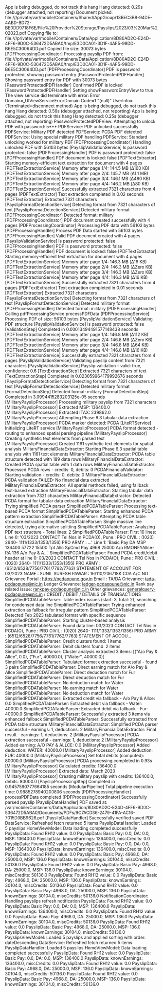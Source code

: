 App is being debugged, do not track this hang
Hang detected: 0.29s (debugger attached, not reporting)
Document picked: file:///private/var/mobile/Containers/Shared/AppGroup/13BEC3B8-94DE-4ABD-BD72-BE0DD9718F6E/File%20Provider%20Storage/Payslips/2023/03%20Mar%202023.pdf
Copying file to: file:///private/var/mobile/Containers/Data/Application/8D80AD2C-E24D-4FF6-9D0C-536472D5ABA0/tmp/E3D0CA01-3D1F-4AF5-99DD-B6E5C30064DD.pdf
Copied file size: 30073 bytes
[PDFProcessingCoordinator] Processing payslip PDF from: file:///private/var/mobile/Containers/Data/Application/8D80AD2C-E24D-4FF6-9D0C-536472D5ABA0/tmp/E3D0CA01-3D1F-4AF5-99DD-B6E5C30064DD.pdf
[PDFProcessingCoordinator] PDF is password protected, showing password entry
[PasswordProtectedPDFHandler] Showing password entry for PDF with 30073 bytes
[PasswordProtectedPDFHandler] Confirmed PDF is locked
[PasswordProtectedPDFHandler] Setting showPasswordEntryView to true
The view service did terminate with error: Error Domain=_UIViewServiceErrorDomain Code=1 "(null)" UserInfo={Terminated=disconnect method}
App is being debugged, do not track this hang
Hang detected: 0.56s (debugger attached, not reporting)
App is being debugged, do not track this hang
Hang detected: 0.25s (debugger attached, not reporting)
PasswordProtectedPDFView: Attempting to unlock PDF with password: 5***
PDFService: PDF unlocked successfully
PDFService: Military PDF detected
PDFService: PCDA PDF detected
PDFService: Using special military PDF handling
PDFService: Standard unlocking worked for military PDF
[PDFProcessingCoordinator] Handling unlocked PDF with 56103 bytes
[PayslipValidationService] Is password protected: false
[PDFProcessingHandler] PDF is password protected: false
[PDFProcessingHandler] PDF document is locked: false
[PDFTextExtractor] Starting memory-efficient text extraction for document with 4 pages
[PDFTextExtractionService] Memory after page 1/4: 144.5 MB (Δ160 KB)
[PDFTextExtractionService] Memory after page 2/4: 145.7 MB (Δ1.1 MB)
[PDFTextExtractionService] Memory after page 3/4: 146.1 MB (Δ480 KB)
[PDFTextExtractionService] Memory after page 4/4: 146.2 MB (Δ80 KB)
[PDFTextExtractionService] Successfully extracted 7321 characters from 4 pages
[PDFTextExtractor] Text extraction completed in 0.02 seconds
[PDFTextExtractor] Extracted 7321 characters
[PayslipFormatDetectionService] Detecting format from 7321 characters of text
[PayslipFormatDetectionService] Detected military format
[PDFProcessingCoordinator] Detected format: military
[PDFProcessingCoordinator] PDF document created successfully with 4 pages
[PDFProcessingCoordinator] Processing PDF data with 56103 bytes
[PDFProcessingHandler] Process PDF Data started with 56103 bytes
[PDFProcessingHandler] Valid PDF document created with 4 pages
[PayslipValidationService] Is password protected: false
[PDFProcessingHandler] PDF is password protected: false
[PDFProcessingHandler] PDF document is locked: false
[PDFTextExtractor] Starting memory-efficient text extraction for document with 4 pages
[PDFTextExtractionService] Memory after page 1/4: 146.3 MB (Δ16 KB)
[PDFTextExtractionService] Memory after page 2/4: 146.3 MB (ΔZero KB)
[PDFTextExtractionService] Memory after page 3/4: 146.3 MB (ΔZero KB)
[PDFTextExtractionService] Memory after page 4/4: 146.3 MB (Δ16 KB)
[PDFTextExtractionService] Successfully extracted 7321 characters from 4 pages
[PDFTextExtractor] Text extraction completed in 0.01 seconds
[PDFTextExtractor] Extracted 7321 characters
[PayslipFormatDetectionService] Detecting format from 7321 characters of text
[PayslipFormatDetectionService] Detected military format
[PDFProcessingHandler] Detected format: military
[PDFProcessingHandler] Calling pdfProcessingService.processPDFData
[PDFProcessingService] Processing PDF of size: 56103 bytes
[PayslipValidationService] Validating PDF structure
[PayslipValidationService] Is password protected: false
[ValidationStep] Completed in 0.00013494491577148438 seconds
[PDFTextExtractionService] Memory after page 1/4: 146.8 MB (Δ112 KB)
[PDFTextExtractionService] Memory after page 2/4: 146.8 MB (ΔZero KB)
[PDFTextExtractionService] Memory after page 3/4: 146.8 MB (Δ64 KB)
[PDFTextExtractionService] Memory after page 4/4: 146.8 MB (Δ16 KB)
[PDFTextExtractionService] Successfully extracted 7321 characters from 4 pages
[PayslipValidationService] Validating payslip content from 7321 characters
[PayslipValidationService] Payslip validation - valid: true, confidence: 0.6
[TextExtractionStep] Extracted 7321 characters of text
[TextExtractionStep] Completed in 0.023059964179992676 seconds
[PayslipFormatDetectionService] Detecting format from 7321 characters of text
[PayslipFormatDetectionService] Detected military format
[FormatDetectionStep] Detected format: military
[FormatDetectionStep] Completed in 3.0994415283203125e-05 seconds
[MilitaryPayslipProcessor] Processing military payslip from 7321 characters
[MilitaryPayslipProcessor] Extracted MSP: 136400.0
[MilitaryPayslipProcessor] Extracted ITAX: 239862.0
[MilitaryPayslipProcessor] Attempting Phase 6.3 tabular data extraction
[MilitaryPayslipProcessor] PCDA marker detected: PCDA
[LiteRTService] Initializing LiteRT service
[MilitaryPayslipProcessor] PCDA format detected - routing to enhanced spatial parsing pipeline
[MilitaryPayslipProcessor] Creating synthetic text elements from parsed text
[MilitaryPayslipProcessor] Created 1161 synthetic text elements for spatial analysis
MilitaryFinancialDataExtractor: Starting Phase 6.3 spatial table analysis with 1161 text elements
MilitaryFinancialDataExtractor: PCDA table structure detected with 189 data rows
MilitaryFinancialDataExtractor: Created PCDA spatial table with 1 data rows
MilitaryFinancialDataExtractor: Processed PCDA rows - credits: 0, debits: 0
PCDAFinancialValidator: Starting validation - credits: 0, debits: 0
MilitaryFinancialDataExtractor: PCDA validation FAILED: No financial data extracted
MilitaryFinancialDataExtractor: All spatial methods failed, using fallback text-based extraction
MilitaryFinancialDataExtractor: Starting tabular data extraction from 7321 characters
MilitaryFinancialDataExtractor: Detected PCDA format for tabular data extraction
MilitaryFinancialDataExtractor: Trying simplified PCDA parser
SimplifiedPCDATableParser: Processing text-based PCDA format
SimplifiedPCDATableParser: Starting enhanced PCDA pattern extraction
SimplifiedPCDATableParser: Attempting PCDA table structure extraction
SimplifiedPCDATableParser: Single massive line detected, trying alternative splitting
SimplifiedPCDATableParser: Analyzing PDF text structure - Total lines: 2
SimplifiedPCDATableParser: First 10 lines:
Line 0: '03/2023 CONTACT Tel Nos in PCDA(O), Pune : PRO CIVIL : ((020) 2640- 1111/1333/1353/1356) PRO ARMY : ...'
Line 1: 'Basic Pay DA MSP 136400 57722 15500 Tpt Allc SpCmd Pay 4968 25000 A/o RMONEYAllce-RA 136 A/o Pay & A...'
SimplifiedPCDATableParser: Found PCDA credit/debit header at line 0: 03/2023 CONTACT Tel Nos in PCDA(O), Pune : PRO CIVIL : ((020) 2640- 1111/1333/1353/1356) PRO ARMY : (6512/6528/7756/7761/7762/7763) STATEMENT OF ACCOUNT FOR 03/2023 NAME : SUNIL SURESH PAWAR : 16/110/206718K CDA A/C NO Grievance Portal : https://pcdaopune.gov.in Email : TA/DA Grievance: tada-pcdaopune@nic.in Ledger Grievance: ledger-pcdaopune@nic.in Rank pay related issue: rankpay-pcdaopune@nic.in Other grievances: generalquery-pcdaopune@nic.in / CREDIT / DEBIT / DETAILS OF TRANSACTIONS
SimplifiedPCDATableParser: Table index issues (start: 3, total: 2), searching for condensed data line
SimplifiedPCDATableParser: Trying enhanced extraction as fallback for irregular pattern
SimplifiedPCDATableParser: Detected Feb 2023 tabulated format with specific sequence
SimplifiedPCDATableParser: Starting cluster-based analysis
SimplifiedPCDATableParser: Found data line: 03/2023 CONTACT Tel Nos in PCDA(O), Pune : PRO CIVIL : ((020) 2640- 1111/1333/1353/1356) PRO ARMY : (6512/6528/7756/7761/7762/7763) STATEMENT OF ACCOU...
SimplifiedPCDATableParser: Credit clusters found: 1 items
SimplifiedPCDATableParser: Debit clusters found: 2 items
SimplifiedPCDATableParser: Cluster analysis extracted 3 items: [("A/o Pay & Allce", 0.0), ("Fur", 40000.0), ("Water", 40000.0)]
SimplifiedPCDATableParser: Tabulated format extraction successful - found 3 pairs
SimplifiedPCDATableParser: Direct earning match for A/o Pay & Allce
SimplifiedPCDATableParser: Direct deduction match for Fur
SimplifiedPCDATableParser: Direct deduction match for Fur
SimplifiedPCDATableParser: No deduction match for Water
SimplifiedPCDATableParser: No earning match for Water
SimplifiedPCDATableParser: No deduction match for Water
SimplifiedPCDATableParser: Extracted credit via fallback - A/o Pay & Allce: 0.0
SimplifiedPCDATableParser: Extracted debit via fallback - Water: 40000.0
SimplifiedPCDATableParser: Extracted debit via fallback - Fur: 40000.0
SimplifiedPCDATableParser: Successfully extracted 3 items via enhanced fallback
SimplifiedPCDATableParser: Successfully extracted from PCDA table structure
MilitaryFinancialDataExtractor: Simplified PCDA parser successful - earnings: 1, deductions: 2
MilitaryFinancialDataExtractor: Final result - earnings: 1, deductions: 2
[MilitaryPayslipProcessor] PCDA extraction successful - earnings: 1, deductions: 2
[MilitaryPayslipProcessor] Added earning: A/O PAY & ALLCE: 0.0
[MilitaryPayslipProcessor] Added deduction: WATER: 40000.0
[MilitaryPayslipProcessor] Added deduction: FUR: 40000.0
[MilitaryPayslipProcessor] Set total debits (computed): 80000.0
[MilitaryPayslipProcessor] PCDA processing completed in 0.93s
[MilitaryPayslipProcessor] Calculated credits: 136400.0
[MilitaryPayslipProcessor] Extracted date: March 2023
[MilitaryPayslipProcessor] Creating military payslip with credits: 136400.0, debits: 80000.0
[PayslipProcessingStep] Completed in 0.9457560777664185 seconds
[ModularPipeline] Total pipeline execution time: 0.9885278940200806 seconds
[PDFProcessingHandler] processPDFData completed
[PDFProcessingCoordinator] Successfully parsed payslip
[PayslipDataHandler] PDF saved at: /var/mobile/Containers/Data/Application/8D80AD2C-E24D-4FF6-9D0C-536472D5ABA0/Documents/PDFs/9C7ACD36-2479-41FA-AC16-7015D0BB9626.pdf
[PayslipDataHandler] Successfully verified saved PDF
DataService: Refreshed fetch returned 5 items
PayslipDataHandler: Loaded 5 payslips
HomeViewModel: Data loading completed successfully
PayslipData: Found RH12 value: 0.0
PayslipData: Basic Pay: 0.0, DA: 0.0, MSP: 136400.0
PayslipData: knownEarnings: 136400.0, miscCredits: 0.0
PayslipData: Found RH12 value: 0.0
PayslipData: Basic Pay: 0.0, DA: 0.0, MSP: 136400.0
PayslipData: knownEarnings: 136400.0, miscCredits: 0.0
PayslipData: Found RH12 value: 0.0
PayslipData: Basic Pay: 4968.0, DA: 25000.0, MSP: 136.0
PayslipData: knownEarnings: 30104.0, miscCredits: 50136.0
PayslipData: Found RH12 value: 0.0
PayslipData: Basic Pay: 4968.0, DA: 25000.0, MSP: 136.0
PayslipData: knownEarnings: 30104.0, miscCredits: 50136.0
PayslipData: Found RH12 value: 0.0
PayslipData: Basic Pay: 4968.0, DA: 25000.0, MSP: 136.0
PayslipData: knownEarnings: 30104.0, miscCredits: 50136.0
PayslipData: Found RH12 value: 0.0
PayslipData: Basic Pay: 4968.0, DA: 25000.0, MSP: 136.0
PayslipData: knownEarnings: 30104.0, miscCredits: 50136.0
NotificationCoordinator: Handling payslips refresh notification
PayslipData: Found RH12 value: 0.0
PayslipData: Basic Pay: 0.0, DA: 0.0, MSP: 136400.0
PayslipData: knownEarnings: 136400.0, miscCredits: 0.0
PayslipData: Found RH12 value: 0.0
PayslipData: Basic Pay: 4968.0, DA: 25000.0, MSP: 136.0
PayslipData: knownEarnings: 30104.0, miscCredits: 50136.0
PayslipData: Found RH12 value: 0.0
PayslipData: Basic Pay: 4968.0, DA: 25000.0, MSP: 136.0
PayslipData: knownEarnings: 30104.0, miscCredits: 50136.0
PayslipsViewModel: Loaded 5 payslips and applied sorting with order: dateDescending
DataService: Refreshed fetch returned 5 items
PayslipDataHandler: Loaded 5 payslips
HomeViewModel: Data loading completed successfully
PayslipData: Found RH12 value: 0.0
PayslipData: Basic Pay: 0.0, DA: 0.0, MSP: 136400.0
PayslipData: knownEarnings: 136400.0, miscCredits: 0.0
PayslipData: Found RH12 value: 0.0
PayslipData: Basic Pay: 4968.0, DA: 25000.0, MSP: 136.0
PayslipData: knownEarnings: 30104.0, miscCredits: 50136.0
PayslipData: Found RH12 value: 0.0
PayslipData: Basic Pay: 4968.0, DA: 25000.0, MSP: 136.0
PayslipData: knownEarnings: 30104.0, miscCredits: 50136.0
